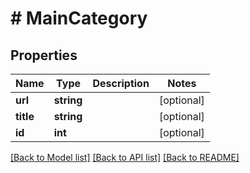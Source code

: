 # # MainCategory

## Properties

Name | Type | Description | Notes
------------ | ------------- | ------------- | -------------
**url** | **string** |  | [optional]
**title** | **string** |  | [optional]
**id** | **int** |  | [optional]

[[Back to Model list]](../../README.md#models) [[Back to API list]](../../README.md#endpoints) [[Back to README]](../../README.md)
